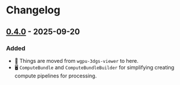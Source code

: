 # Changelog

## [0.4.0](https://crates.io/crates/wgpu-3dgs-core/0.4.0) - 2025-09-20

### Added

- 🛬 Things are moved from `wgpu-3dgs-viewer` to here.
- 🖥️ `ComputeBundle` and `ComputeBundleBuilder` for simplifying creating compute pipelines for processing.
